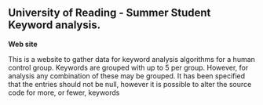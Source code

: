 University of Reading - Summer Student Keyword analysis.
-----------------

**Web site**

This is a website to gather data for keyword analysis algorithms for a human control group. 
Keywords are grouped with up to 5 per group. However, for analysis any combination of these may be grouped. It has been
 specified that the entries should not be null, however it is possible to alter the source code for more, or fewer, keywords

